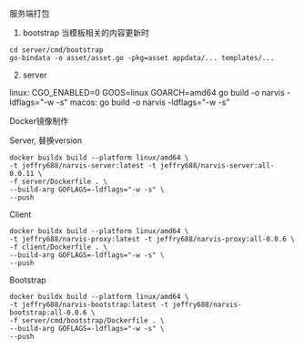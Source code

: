 服务端打包

1. bootstrap
当模板相关的内容更新时
```
cd server/cmd/bootstrap
go-bindata -o asset/asset.go -pkg=asset appdata/... templates/...
```

2. server

linux:
CGO_ENABLED=0 GOOS=linux GOARCH=amd64 go build -o narvis -ldflags="-w -s"
macos:
go build -o narvis -ldflags="-w -s"


Docker镜像制作

Server, 替换version
```
docker buildx build --platform linux/amd64 \
-t jeffry688/narvis-server:latest -t jeffry688/narvis-server:all-0.0.11 \
-f server/Dockerfile . \
--build-arg GOFLAGS=-ldflags="-w -s" \
--push

```

Client
```
docker buildx build --platform linux/amd64 \
-t jeffry688/narvis-proxy:latest -t jeffry688/narvis-proxy:all-0.0.6 \
-f client/Dockerfile . \
--build-arg GOFLAGS=-ldflags="-w -s" \
--push
```

Bootstrap
```
docker buildx build --platform linux/amd64 \
-t jeffry688/narvis-bootstrap:latest -t jeffry688/narvis-bootstrap:all-0.0.6 \
-f server/cmd/bootstrap/Dockerfile . \
--build-arg GOFLAGS=-ldflags="-w -s" \
--push
```